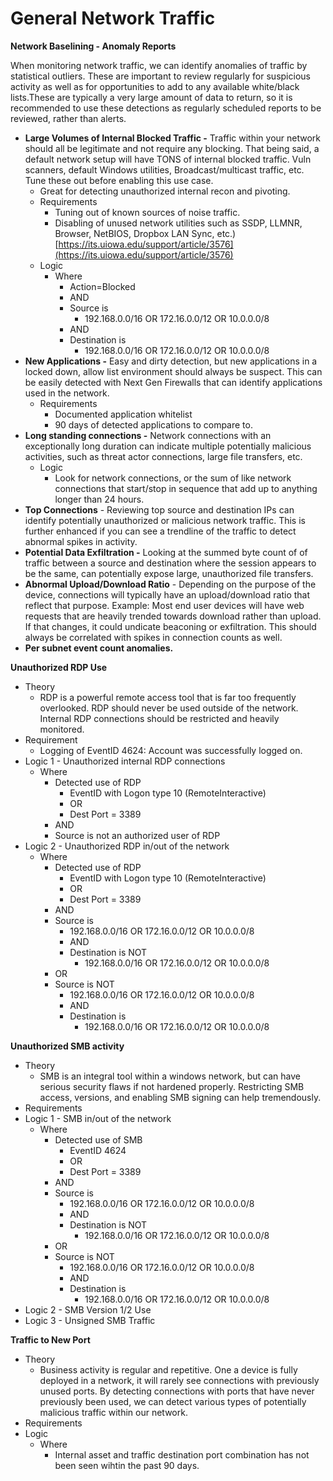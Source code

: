 # General Network Traffic

**Network Baselining - Anomaly Reports**

When monitoring network traffic, we can identify anomalies of traffic by statistical outliers. These are important to review regularly for suspicious activity as well as for opportunities to add to any available white/black lists.These are typically a very large amount of data to return, so it is recommended to use these detections as regularly scheduled reports to be reviewed, rather than alerts.

* **Large Volumes of Internal Blocked Traffic -** Traffic within your network should all be legitimate and not require any blocking. That being said, a default network setup will have TONS of internal blocked traffic. Vuln scanners, default Windows utilities, Broadcast/multicast traffic, etc. Tune these out before enabling this use case.
  * Great for detecting unauthorized internal recon and pivoting.
  * Requirements
    * Tuning out of known sources of noise traffic.
    * Disabling of unused network utilities such as SSDP, LLMNR, Browser, NetBIOS, Dropbox LAN Sync, etc.) [https://its.uiowa.edu/support/article/3576](https://its.uiowa.edu/support/article/3576)
  * Logic
    * Where
      * Action=Blocked
      * AND
      * Source is
        * 192.168.0.0/16 OR 172.16.0.0/12 OR 10.0.0.0/8
      * AND
      * Destination is&#x20;
        * 192.168.0.0/16 OR 172.16.0.0/12 OR 10.0.0.0/8
* **New Applications -** Easy and dirty detection, but new applications in a locked down, allow list environment should always be suspect. This can be easily detected with Next Gen Firewalls that can identify applications used in the network.
  * Requirements
    * Documented application whitelist
    * 90 days of detected applications to compare to.
* **Long standing connections -** Network connections with an exceptionally long duration can indicate multiple potentially malicious activities, such as threat actor connections, large file transfers, etc.
  * Logic
    * Look for network connections, or the sum of like network connections that start/stop in sequence that add up to anything longer than 24 hours.
* **Top Connections** - Reviewing top source and destination IPs can identify potentially unauthorized or malicious network traffic. This is  further enhanced if you can see a trendline of the traffic to detect abnormal spikes in activity.
* **Potential Data Exfiltration -** Looking at the summed byte count of of traffic between a source and destination where the session appears to be the same, can potentially expose large, unauthorized file transfers.&#x20;
* **Abnormal Upload/Download Ratio** - Depending on the purpose of the device, connections will typically have an upload/download ratio that reflect that purpose. Example: Most end user devices will have web requests that are heavily trended towards download rather than upload. If that changes, it could undicate beaconing or exfiltration. This should always be correlated with spikes in connection counts as well.
* **Per subnet event count anomalies.**

**Unauthorized RDP Use**

* Theory
  * RDP is a powerful  remote access tool that is far too frequently overlooked. RDP should never be used outside of the network. Internal RDP connections should be restricted and heavily monitored.
* Requirement
  * Logging of EventID 4624: Account was successfully logged on.
* Logic 1 - Unauthorized internal RDP connections
  * Where
    * Detected use of RDP
      * EventID with Logon type 10 (RemoteInteractive)
      * OR
      * Dest Port = 3389
    * AND
    * Source is not an authorized user of RDP
* Logic 2 - Unauthorized RDP in/out of the network
  * Where
    * Detected use of RDP
      * EventID with Logon type 10 (RemoteInteractive)
      * OR
      * Dest Port = 3389
    * AND
    * Source is
      * 192.168.0.0/16 OR 172.16.0.0/12 OR 10.0.0.0/8
      * AND
      * Destination is NOT
        * 192.168.0.0/16 OR 172.16.0.0/12 OR 10.0.0.0/8
    * OR&#x20;
    * Source is NOT
      * 192.168.0.0/16 OR 172.16.0.0/12 OR 10.0.0.0/8
      * AND
      * Destination is
        * 192.168.0.0/16 OR 172.16.0.0/12 OR 10.0.0.0/8

**Unauthorized SMB activity**

* Theory
  * SMB is an integral tool within a windows network, but can have serious security flaws if not hardened properly. Restricting SMB access, versions, and enabling SMB signing can help tremendously.
* Requirements
* Logic 1 - SMB in/out of the network
  * Where
    * Detected use of SMB
      * EventID 4624
      * OR
      * Dest Port = 3389
    * AND
    * Source is
      * 192.168.0.0/16 OR 172.16.0.0/12 OR 10.0.0.0/8
      * AND
      * Destination is NOT
        * 192.168.0.0/16 OR 172.16.0.0/12 OR 10.0.0.0/8
    * OR&#x20;
    * Source is NOT
      * 192.168.0.0/16 OR 172.16.0.0/12 OR 10.0.0.0/8
      * AND
      * Destination is
        * 192.168.0.0/16 OR 172.16.0.0/12 OR 10.0.0.0/8
* Logic 2 - SMB Version 1/2 Use
* Logic 3 - Unsigned SMB Traffic

**Traffic to New Port**

* Theory
  * Business activity is regular and repetitive. One a device is fully deployed in a network, it will rarely see connections with previously unused ports. By detecting connections with ports that have never previously been used, we can detect various types of potentially malicious traffic within our network.
* Requirements
* Logic
  * Where
    * Internal asset and traffic destination port combination has not been seen wihtin the past 90 days.

